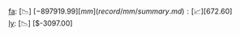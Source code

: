 [fa](record/fa/summary.md): [📉] [$-897919.99]  
[mm](record/mm/summary.md): [📈] [$672.60]  
[ly](record/ly/summary.md): [📉] [$-3097.00]  
